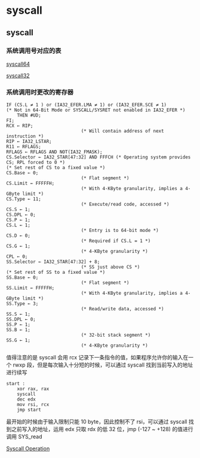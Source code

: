 # syscall

## syscall

### 系统调用号对应的表

[syscall64](https://syscalls64.paolostivanin.com/)

[syscall32](https://syscalls32.paolostivanin.com/)

### 系统调用时更改的寄存器

```
IF (CS.L ≠ 1 ) or (IA32_EFER.LMA ≠ 1) or (IA32_EFER.SCE ≠ 1)
(* Not in 64-Bit Mode or SYSCALL/SYSRET not enabled in IA32_EFER *)
    THEN #UD;
FI;
RCX ← RIP;
                            (* Will contain address of next instruction *)
RIP ← IA32_LSTAR;
R11 ← RFLAGS;
RFLAGS ← RFLAGS AND NOT(IA32_FMASK);
CS.Selector ← IA32_STAR[47:32] AND FFFCH (* Operating system provides CS; RPL forced to 0 *)
(* Set rest of CS to a fixed value *)
CS.Base ← 0;
                            (* Flat segment *)
CS.Limit ← FFFFFH;
                            (* With 4-KByte granularity, implies a 4-GByte limit *)
CS.Type ← 11;
                            (* Execute/read code, accessed *)
CS.S ← 1;
CS.DPL ← 0;
CS.P ← 1;
CS.L ← 1;
                            (* Entry is to 64-bit mode *)
CS.D ← 0;
                            (* Required if CS.L = 1 *)
CS.G ← 1;
                            (* 4-KByte granularity *)
CPL ← 0;
SS.Selector ← IA32_STAR[47:32] + 8;
                            (* SS just above CS *)
(* Set rest of SS to a fixed value *)
SS.Base ← 0;
                            (* Flat segment *)
SS.Limit ← FFFFFH;
                            (* With 4-KByte granularity, implies a 4-GByte limit *)
SS.Type ← 3;
                            (* Read/write data, accessed *)
SS.S ← 1;
SS.DPL ← 0;
SS.P ← 1;
SS.B ← 1;
                            (* 32-bit stack segment *)
SS.G ← 1;
                            (* 4-KByte granularity *)
```

值得注意的是 syscall 会用 rcx 记录下一条指令的值，如果程序允许你的输入在一个 rwxp 段，但是每次输入十分短的时候，可以通过 syscall 找到当前写入的地址进行续写


```
start :
	xor rax, rax 
	syscall 
	dec edx
	mov rsi, rcx
	jmp start
```
最开始的时候由于输入限制只能 10 byte，因此控制不了 rsi，可以通过 syscall 找到之前写入的地址，运用 edx 只取 rdx 的低 32 位，jmp (-127 ~ +128) 的值进行调用 SYS_read

[Syscall Operation](https://github.com/HJLebbink/asm-dude/wiki/SYSCALL)
